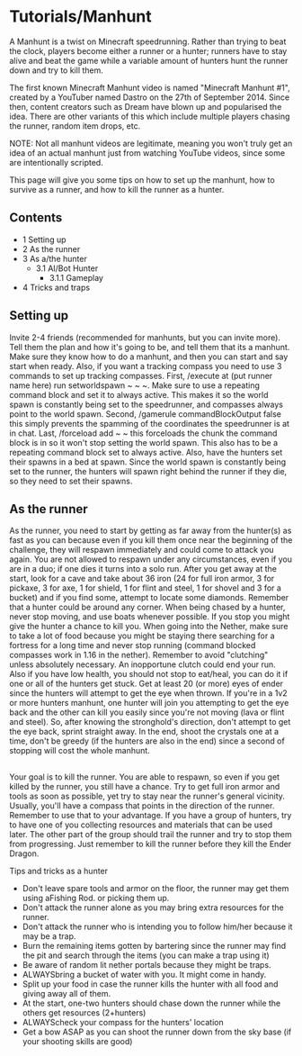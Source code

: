 # Tutorials/Manhunt
A Manhunt is a twist on Minecraft speedrunning. Rather than trying to beat the clock, players become either a runner or a hunter; runners have to stay alive and beat the game while a variable amount of hunters hunt the runner down and try to kill them.

The first known Minecraft Manhunt video is named "Minecraft Manhunt #1", created by a YouTuber named Dastro on the 27th of September 2014. Since then, content creators such as Dream have blown up and popularised the idea. There are other variants of this which include multiple players chasing the runner, random item drops, etc.

NOTE: Not all manhunt videos are legitimate, meaning you won't truly get an idea of an actual manhunt just from watching YouTube videos, since some are intentionally scripted.

This page will give you some tips on how to set up the manhunt, how to survive as a runner, and how to kill the runner as a hunter.

## Contents
- 1 Setting up
- 2 As the runner
- 3 As a/the hunter
	- 3.1 AI/Bot Hunter
		- 3.1.1 Gameplay
- 4 Tricks and traps

## Setting up
Invite 2-4 friends (recommended for manhunts, but you can invite more). Tell them the plan and how it's going to be, and tell them that its a manhunt. Make sure they know how to do a manhunt, and then you can start and say start when ready. Also, if you want a tracking compass you need to use 3 commands to set up tracking compasses. First, 
/execute at (put runner name here) run setworldspawn ~ ~ ~. Make sure to use a repeating command block and set it to always active. This makes it so the world spawn is constantly being set to the speedrunner, and compasses always point to the world spawn. Second, /gamerule commandBlockOutput false this simply prevents the spamming of the coordinates the speedrunner is at in chat. Last, /forceload add ~ ~ this forceloads the chunk the command block is in so it won't stop setting the world spawn. This also has to be a repeating command block set to always active. Also, have the hunters set their spawns in a bed at spawn. Since the world spawn is constantly being set to the runner, the hunters will spawn right behind the runner if they die, so they need to set their spawns.

## As the runner
As the runner, you need to start by getting as far away from the hunter(s) as fast as you can because even if you kill them once near the beginning of the challenge, they will respawn immediately and could come to attack you again. You are not allowed to respawn under any circumstances, even if you are in a duo; if one dies it turns into a solo run.
After you get away at the start, look for a cave and take about 36 iron (24 for full iron armor, 3 for pickaxe, 3 for axe, 1 for shield, 1 for flint and steel, 1 for shovel and 3 for a bucket) and if you find some, attempt to locate some diamonds.
Remember that a hunter could be around any corner. When being chased by a hunter, never stop moving, and use boats whenever possible. If you stop you might give the hunter a chance to kill you.
When going into the Nether, make sure to take a lot of food because you might be staying there searching for a fortress for a long time and never stop running (command blocked compasses work in 1.16 in the nether).
Remember to avoid "clutching" unless absolutely necessary. An inopportune clutch could end your run.
Also if you have low health, you should not stop to eat/heal, you can do it if one or all of the hunters get stuck. Get at least 20 (or more) eyes of ender since the hunters will attempt to get the eye when thrown. If you're in a 1v2 or more hunters manhunt, one hunter will join you attempting to get the eye back and the other can kill you easily since you're not moving (lava or flint and steel). So, after knowing the stronghold's direction, don't attempt to get the eye back, sprint straight away. In the end, shoot the crystals one at a time, don't be greedy (if the hunters are also in the end) since a second of stopping will cost the whole manhunt.

## 
Your goal is to kill the runner. You are able to respawn, so even if you get killed by the runner, you still have a chance. Try to get full iron armor and tools as soon as possible, yet try to stay near the runner's general vicinity. Usually, you'll have a compass that points in the direction of the runner. Remember to use that to your advantage. If you have a group of hunters, try to have one of you collecting resources and materials that can be used later. The other part of the group should trail the runner and try to stop them from progressing. Just remember to kill the runner before they kill the Ender Dragon. 

Tips and tricks as a hunter

- Don't leave spare tools and armor on the floor, the runner may get them using aFishing Rod. or picking them up.
- Don't attack the runner alone as you may bring extra resources for the runner.
- Don't attack the runner who is intending you to follow him/her because it may be a trap.
- Burn the remaining items gotten by bartering since the runner may find the pit and search through the items (you can make a trap using it)
- Be aware of random lit nether portals because they might be traps.
- ALWAYSbring a bucket of water with you. It might come in handy.
- Split up your food in case the runner kills the hunter with all food and giving away all of them.
- At the start, one-two hunters should chase down the runner while the others get resources (2+hunters)
- ALWAYScheck your compass for the hunters' location
- Get a bow ASAP as you can shoot the runner down from the sky base (if your shooting skills are good)

